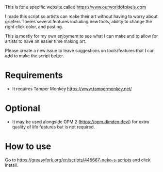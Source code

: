 This is for a specific website called https://www.ourworldofpixels.com

I made this script so artists can make their art without having to worry about griefers
Theres several features including new tools, ability to change the right click color, and pasting.

This is mostly for my own enjoyment to see what I can make and to allow for artists to have an easier time making art.

Please create a new issue to leave suggestions on tools/features that I can add to make the script better.

# Requirements

* It requires Tamper Monkey https://www.tampermonkey.net/

# Optional

* It may be used alongside OPM 2 (https://opm.dimden.dev/) for extra quality of life features but is not required.

# How to use

Go to https://greasyfork.org/en/scripts/445667-neko-s-scripts and click install.
